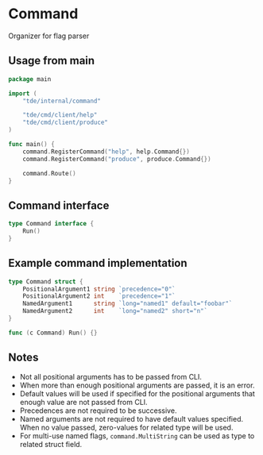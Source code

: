 # Command

Organizer for flag parser

## Usage from main

```go
package main

import (
    "tde/internal/command"

    "tde/cmd/client/help"
    "tde/cmd/client/produce"
)

func main() {
    command.RegisterCommand("help", help.Command{})
    command.RegisterCommand("produce", produce.Command{})

    command.Route()
}
```

## Command interface

```go
type Command interface {
	Run()
}
```

## Example command implementation

```go
type Command struct {
    PositionalArgument1 string `precedence="0"`
    PositionalArgument2 int    `precedence="1"`
    NamedArgument1      string `long="named1" default="foobar"`
    NamedArgument2      int    `long="named2" short="n"`
}

func (c Command) Run() {}
```

## Notes

-   Not all positional arguments has to be passed from CLI.
-   When more than enough positional arguments are passed, it is an error.
-   Default values will be used if specified for the positional arguments that enough value are not passed from CLI.
-   Precedences are not required to be successive.
-   Named arguments are not required to have default values specified. When no value passed, zero-values for related type will be used.
-   For multi-use named flags, `command.MultiString` can be used as type to related struct field.


